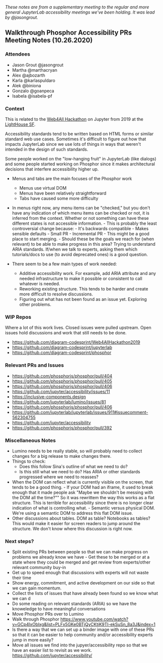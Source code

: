 _These notes are from a supplementary meeting to the regular and more general JupyterLab accessibility meetings we've been holding. It was lead by @jasongrout._

## Walkthrough Phosphor Accessibility PRs Meeting Notes (10.26.2020)

### Attendees

- Jason Grout @jasongrout
- Martha @marthacryan
- Alex @ajbozarth
- Karla @karlaspuldaro
- Alek @biniona
- Gonzalo @goanpeca
- Isabela @isabela-pf

### Context

This is related to the [Web4All Hackathon](http://www.w4a.info/2019/hackathon/)
on Jupyter from 2019 at the [LightHouse SF](https://lighthouse-sf.org/).

Accessibility standards tend to be written based on HTML forms or
similar standard web use cases. Sometimes it's difficult to figure
out how that impacts JupyterLab since we use lots of things in ways
that weren't intended in the design of such standards.

Some people worked on the "low-hanging fruit" in JupyterLab (like
dialogs) and some people started working on Phosphor since it makes
architectural decisions that interfere accessibility higher up.

- Menus and tabs are the main focuses of the Phosphor work

  - Menus use virtual DOM
  - Menus have been relatively straightforward
  - Tabs have caused some more difficulty

- In menus right now, any menu items can be "checked," but you
  don't have any indication of which menu items can be checked or
  not, it is inferred from the context. Whether or not something can
  have these different states is not accessible information. - This is probably the least controversial change because: - It's backwards compatible - Makes sensible defaults - Small PR - Incremental PR - This might be a good place to start merging. - Should these be the goals we reach for (when relevant) to be
  able to make progress in this area?
  Trying to understand ARIA standards. If/when we talk to experts,
  asking them which tutorials/docs to use (to avoid deprecated ones)
  is a good question.
- There seem to be a few main types of work needed:
  - Additive accessibility work. For example, add ARIA attribute
    and any needed infrastructure to make it possible or consistent
    to call whatever is needed.
  - Reworking existing structure. This tends to be harder and
    create more difficult to resolve discussions.
  - Figuring out what has not been found as an issue yet.
    Exploring other problems.

### WIP Repos

Where a lot of this work lives. Closed issues were pulled upstream.
Open issues hold discussions and work that still needs to be done.

- https://github.com/diagram-codesprint/Web4AllHackathon2019
- https://github.com/diagram-codesprint/jupyterlab
- https://github.com/diagram-codesprint/phosphor

### Relevant PRs and Issues

- https://github.com/phosphorjs/phosphor/pull/404
- https://github.com/phosphorjs/phosphor/pull/405
- https://github.com/phosphorjs/phosphor/pull/406
- https://github.com/jupyter/accessibility/issues/11
- https://inclusive-components.design
- https://github.com/jupyterlab/lumino/issues/81
- https://github.com/phosphorjs/phosphor/pull/406
- https://github.com/jupyterlab/jupyterlab/issues/911#issuecomment-562304755
- https://github.com/jupyter/accessibility
- https://github.com/phosphorjs/phosphor/pull/392

### Miscellaneous Notes

- Lumino needs to be really stable, so will probably need to
  collect changes for a big release to make changes there.
- Things to check:
  - Does this follow Sina's outline of what we need to do?
  - Is this still what we need to do? Has ARIA or other standards
    progressed where we need to reasses?
- When the DOM can reflect what is currently visible on the screen,
  that tends to be a good thing. - If your DOM had an iframe, it used to break enough that it
  made people ask "Maybe we shouldn't be messing with the DOM
  all the time?"" So it was rewrittem the way this works as a
  flat structure. This is terrible for accessibility since there
  is no longer clear indication of what is controlling what. - Semantic versus physical DOM. We're using a semantic DOM to
  address this flat DOM issue.
- Other discussions about tables. DOM as table? Notebooks as
  tables? This would make it easier for screen readers to jump
  around the structure. We don't know where this discussion is
  right now.

### Next steps?

- Split existing PRs between people so that we can make progress
  on problems we already know we have - Get these to be merged or at a state where they could be
  merged and get review from experts/other relevant community
  buy-in
- Get up to speed enough that discussions with experts will not
  waste their time
- Show energy, commitment, and active development on our side so
  that we can gain momentum.
- Collect the lists of issues that have already been found so we
  know what we can d
- Do some reading on relevant standards (ARIA) so we have the
  knoweledge to have meaningful conversations
- Move Phosphor PRs over to Lumino
- Walk through Phosphor https://www.youtube.com/watch?v=GCp4lxOblxg&list=PLFx5GKe0BTjQyCKtiK9TI-ekSuSn_8a3J&index=1
- Is there a way that we can set up a binder image with one of
  these PRs so that it can be easier to help community and/or
  accessibility experts jump in more easily?
- Move all issues we find into the jupyer/accessibility repo so
  that we have an easier list to revisit as we work. https://github.com/jupyter/accessibility/
